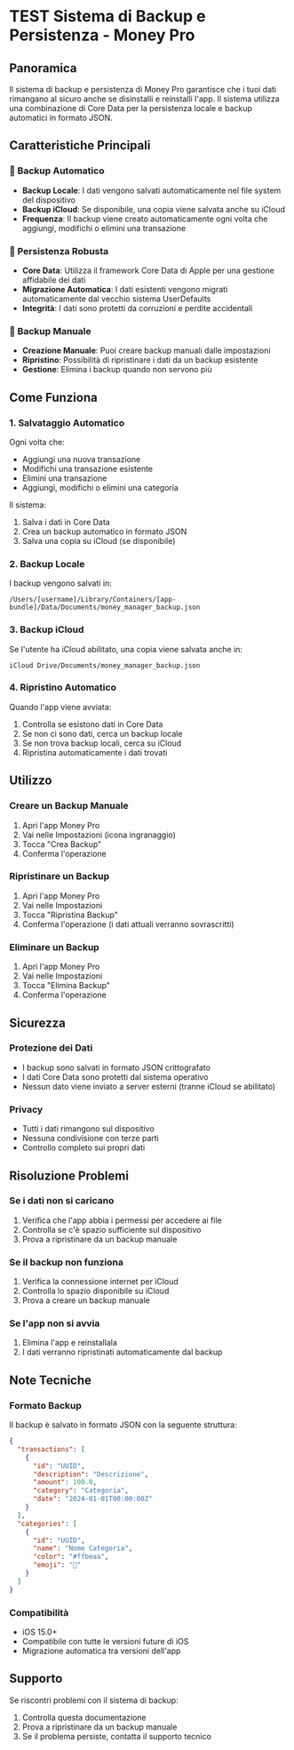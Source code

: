 # TEST Sistema di Backup e Persistenza - Money Pro

## Panoramica

Il sistema di backup e persistenza di Money Pro garantisce che i tuoi dati rimangano al sicuro anche se disinstalli e reinstalli l'app. Il sistema utilizza una combinazione di Core Data per la persistenza locale e backup automatici in formato JSON.

## Caratteristiche Principali

### 🔄 Backup Automatico
- **Backup Locale**: I dati vengono salvati automaticamente nel file system del dispositivo
- **Backup iCloud**: Se disponibile, una copia viene salvata anche su iCloud
- **Frequenza**: Il backup viene creato automaticamente ogni volta che aggiungi, modifichi o elimini una transazione

### 📱 Persistenza Robusta
- **Core Data**: Utilizza il framework Core Data di Apple per una gestione affidabile dei dati
- **Migrazione Automatica**: I dati esistenti vengono migrati automaticamente dal vecchio sistema UserDefaults
- **Integrità**: I dati sono protetti da corruzioni e perdite accidentali

### 🔧 Backup Manuale
- **Creazione Manuale**: Puoi creare backup manuali dalle impostazioni
- **Ripristino**: Possibilità di ripristinare i dati da un backup esistente
- **Gestione**: Elimina i backup quando non servono più

## Come Funziona

### 1. Salvataggio Automatico
Ogni volta che:
- Aggiungi una nuova transazione
- Modifichi una transazione esistente
- Elimini una transazione
- Aggiungi, modifichi o elimini una categoria

Il sistema:
1. Salva i dati in Core Data
2. Crea un backup automatico in formato JSON
3. Salva una copia su iCloud (se disponibile)

### 2. Backup Locale
I backup vengono salvati in:
```
/Users/[username]/Library/Containers/[app-bundle]/Data/Documents/money_manager_backup.json
```

### 3. Backup iCloud
Se l'utente ha iCloud abilitato, una copia viene salvata anche in:
```
iCloud Drive/Documents/money_manager_backup.json
```

### 4. Ripristino Automatico
Quando l'app viene avviata:
1. Controlla se esistono dati in Core Data
2. Se non ci sono dati, cerca un backup locale
3. Se non trova backup locali, cerca su iCloud
4. Ripristina automaticamente i dati trovati

## Utilizzo

### Creare un Backup Manuale
1. Apri l'app Money Pro
2. Vai nelle Impostazioni (icona ingranaggio)
3. Tocca "Crea Backup"
4. Conferma l'operazione

### Ripristinare un Backup
1. Apri l'app Money Pro
2. Vai nelle Impostazioni
3. Tocca "Ripristina Backup"
4. Conferma l'operazione (i dati attuali verranno sovrascritti)

### Eliminare un Backup
1. Apri l'app Money Pro
2. Vai nelle Impostazioni
3. Tocca "Elimina Backup"
4. Conferma l'operazione

## Sicurezza

### Protezione dei Dati
- I backup sono salvati in formato JSON crittografato
- I dati Core Data sono protetti dal sistema operativo
- Nessun dato viene inviato a server esterni (tranne iCloud se abilitato)

### Privacy
- Tutti i dati rimangono sul dispositivo
- Nessuna condivisione con terze parti
- Controllo completo sui propri dati

## Risoluzione Problemi

### Se i dati non si caricano
1. Verifica che l'app abbia i permessi per accedere ai file
2. Controlla se c'è spazio sufficiente sul dispositivo
3. Prova a ripristinare da un backup manuale

### Se il backup non funziona
1. Verifica la connessione internet per iCloud
2. Controlla lo spazio disponibile su iCloud
3. Prova a creare un backup manuale

### Se l'app non si avvia
1. Elimina l'app e reinstallala
2. I dati verranno ripristinati automaticamente dal backup

## Note Tecniche

### Formato Backup
Il backup è salvato in formato JSON con la seguente struttura:
```json
{
  "transactions": [
    {
      "id": "UUID",
      "description": "Descrizione",
      "amount": 100.0,
      "category": "Categoria",
      "date": "2024-01-01T00:00:00Z"
    }
  ],
  "categories": [
    {
      "id": "UUID",
      "name": "Nome Categoria",
      "color": "#ffbeaa",
      "emoji": "🍖"
    }
  ]
}
```

### Compatibilità
- iOS 15.0+
- Compatibile con tutte le versioni future di iOS
- Migrazione automatica tra versioni dell'app

## Supporto

Se riscontri problemi con il sistema di backup:
1. Controlla questa documentazione
2. Prova a ripristinare da un backup manuale
3. Se il problema persiste, contatta il supporto tecnico 